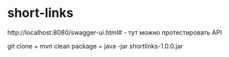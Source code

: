 # short-links

http://localhost:8080/swagger-ui.html# - тут можно протеcтировать API

git clone + mvn clean package + java -jar shortlinks-1.0.0.jar